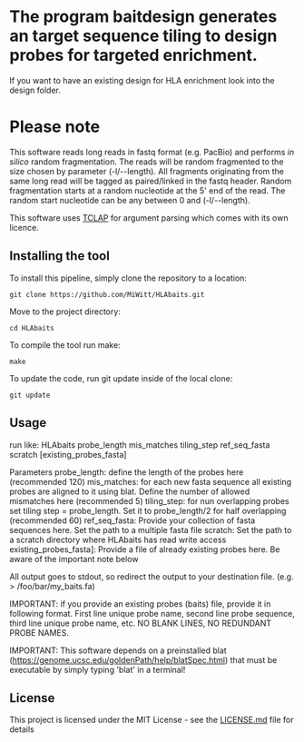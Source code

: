 
# The program baitdesign generates an target sequence tiling to design probes for targeted enrichment. 
If you want to have an existing design for HLA enrichment look into the design folder.

# Please note

This software reads long reads in fastq format (e.g. PacBio) and performs *in silico* random fragmentation. The reads will be random fragmented to the size chosen by parameter (-l/--length). All fragments originating from the same long read will be tagged as paired/linked in the fastq header. Random fragmentation starts at a random nucleotide at the 5' end of the read. The random start nucleotide can be any between 0 and (-l/--length).

This software uses [TCLAP](https://github.com/eile/tclap) for argument parsing which comes with its own licence. 


## Installing the tool

To install this pipeline, simply clone the repository to a location:

`git clone https://github.com/MiWitt/HLAbaits.git`

Move to the project directory:

`cd HLAbaits`

To compile the tool run make:

`make`

To update the code, run git update inside of the local clone:

`git update`

## Usage
run like: 
    HLAbaits probe_length mis_matches tiling_step ref_seq_fasta scratch [existing_probes_fasta]

Parameters
    probe_length:  define the length of the probes here (recommended 120)
    mis_matches:   for each new fasta sequence all existing probes are aligned to it using blat. Define the number of allowed mismatches here (recommended 5)
    tiling_step:   for nun overlapping probes set tiling step = probe_length. Set it to probe_length/2 for half overlapping (recommended 60)
    ref_seq_fasta: Provide your collection of fasta sequences here. Set the path to a multiple fasta file
    scratch:       Set the path to a scratch directory where HLAbaits has read write access
    existing_probes_fasta]: Provide a file of already existing probes here. Be aware of the important note below


All output goes to stdout, so redirect the output to your destination file. (e.g. > /foo/bar/my_baits.fa)

IMPORTANT: if you provide an existing probes (baits) file, provide it in following format. First line unique probe name, second line probe sequence, third line unique probe name, etc. NO BLANK LINES, NO REDUNDANT PROBE NAMES.

IMPORTANT: This software depends on a preinstalled blat (https://genome.ucsc.edu/goldenPath/help/blatSpec.html) that must be executable by simply typing 'blat' in a terminal!


## License

This project is licensed under the MIT License - see the [LICENSE.md](LICENSE.md) file for details



